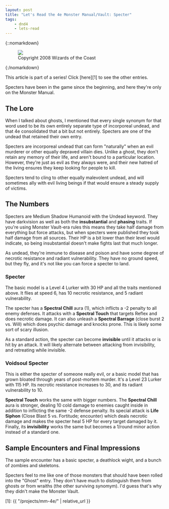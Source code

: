 ```yaml
---
layout: post
title: "Let's Read the 4e Monster Manual/Vault: Specter"
tags:
    - dnd4
    - lets-read
---
```


{::nomarkdown}
<figure class="right">
  <img src="{{ "/assets/wir-mm-4e-sphinx.png" | absolute_url }}"/>
  <figcaption>
    Copyright 2008 Wizards of the Coast
  </figcaption>
</figure>
{:/nomarkdown}

This article is part of a series! Click [here][1] to see the other entries.

Specters have been in the game since the beginning, and here they're only on the
Monster Manual.

## The Lore

When I talked about ghosts, I mentioned that every single synonym for that word
used to be its own entirely separate type of incorporeal undead, and that 4e
consolidated that a bit but not entirely. Specters are one of the undead that
retained their own entry.

Specters are incorporeal undead that can form "naturally" when an evil murderer
or other equally depraved villain dies. Unlike a ghost, they don't retain any
memory of their life, and aren't bound to a particular location. However,
they're just as evil as they always were, and their new hatred of the living
ensures they keep looking for people to kill.

Specters tend to cling to other equally malevolent undead, and will sometimes
ally with evil living beings if that would ensure a steady supply of victims.

## The Numbers

Specters are Medium Shadow Humanoid with the Undead keyword. They have
darkvision as well as both the **insubstantial** and **phasing** traits. If
you're using Monster Vault-era rules this means they take half damage from
everything but force attacks, but when specters were published they took half
damage from all sources. Their HP is a bit lower than their level would
indicate, so being insubstantial doesn't make fights last that much longer.

As undead, they're immune to disease and poison and have some degree of necrotic
resistance and radiant vulnerability. They have no ground speed, but they fly,
and it's not like you can force a specter to land.

### Specter

The basic model is a Level 4 Lurker with 30 HP and all the traits mentioned
above. It flies at speed 6, has 10 necrotic resistance, and 5 radiant
vulnerability.

The specter has a **Spectral Chill** aura (1), which inflicts a -2 penalty to
all enemy defenses. It attacks with a **Spectral Touch** that targets Reflex and
does necrotic damage. It can also unleash a **Spectral Barrage** (close burst 2
vs. Will) which does psychic damage and knocks prone. This is likely some sort
of scary illusion.

As a standard action, the specter can become **invisible** until it attacks or
is hit by an attack. It will likely alternate between attacking from
invisibility, and retreating while invisible.

### Voidsoul Specter

This is either the specter of someone really evil, or a basic model that has
grown bloated through years of post-mortem murder. It's a Level 23 Lurker with
115 HP. Its necrotic resistance increases to 30, and its radiant vulnerability
to 10.

**Spectral Touch** works the same with bigger numbers. The **Spectral Chill**
aura is stronger, dealing 10 cold damage to enemies caught inside in addition to
inflicting the same -2 defense penalty. Its special attack is **Life Siphon**
(Close Blast 5 vs. Fortitude; encounter) which deals necrotic damage and makes
the specter heal 5 HP for every target damaged by it. Finally, its
**invisibility** works the same but becomes a 1/round minor action instead of a
standard one.

## Sample Encounters and Final Impressions

The sample encounter has a basic specter, a deathlock wight, and a bunch of
zombies and skeletons.

Specters feel to me like one of those monsters that should have been rolled into
the "Ghost" entry. They don't have much to distinguish them from ghosts or from
wraiths (the other surviving synomym). I'd guess that's why they didn't make the
Monster Vault.

[1]: {{ "/projects/mm-4e/" | relative_url }}
